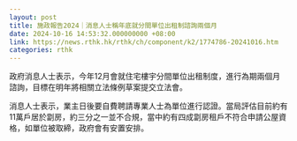 ```yaml
---
layout: post
title: 施政報告2024｜消息人士稱年底就分間單位出租制諮詢兩個月
date: 2024-10-16 14:53:32.000000000 +08:00
link: https://news.rthk.hk/rthk/ch/component/k2/1774786-20241016.htm
categories: rthk
---
```


政府消息人士表示，今年12月會就住宅樓宇分間單位出租制度，進行為期兩個月諮詢，目標在明年將相關立法條例草案提交立法會。

消息人士表示，業主日後要自費聘請專業人士為單位進行認證。當局評估目前約有11萬戶居於劏房，約三分之一並不合規，當中約有四成劏房租戶不符合申請公屋資格，如單位被取締，政府會有安置安排。
